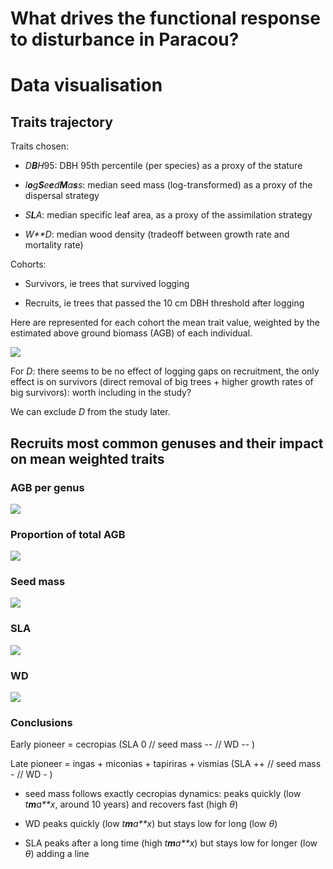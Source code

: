 What drives the functional response to disturbance in Paracou?
================

Data visualisation
==================

Traits trajectory
-----------------

Traits chosen:

-   *D**B**H*95: DBH 95th percentile (per species) as a proxy of the stature

-   *l**o**g**S**e**e**d**M**a**s**s*: median seed mass (log-transformed) as a proxy of the dispersal strategy

-   *S**L**A*: median specific leaf area, as a proxy of the assimilation strategy

-   *W**D*: median wood density (tradeoff between growth rate and mortality rate)

Cohorts:

-   Survivors, ie trees that survived logging

-   Recruits, ie trees that passed the 10 cm DBH threshold after logging

Here are represented for each cohort the mean trait value, weighted by the estimated above ground biomass (AGB) of each individual.

![](main_prcFuncTr_files/figure-markdown_github/recr_traj-1.png)

For *D*: there seems to be no effect of logging gaps on recruitment, the only effect is on survivors (direct removal of big trees + higher growth rates of big survivors): worth including in the study?

We can exclude *D* from the study later.

Recruits most common genuses and their impact on mean weighted traits
---------------------------------------------------------------------

### AGB per genus

![](main_prcFuncTr_files/figure-markdown_github/unnamed-chunk-1-1.png)

### Proportion of total AGB

![](main_prcFuncTr_files/figure-markdown_github/unnamed-chunk-2-1.png)

### Seed mass

![](main_prcFuncTr_files/figure-markdown_github/unnamed-chunk-3-1.png)

### SLA

![](main_prcFuncTr_files/figure-markdown_github/unnamed-chunk-4-1.png)

### WD

![](main_prcFuncTr_files/figure-markdown_github/unnamed-chunk-5-1.png)

### Conclusions

Early pioneer = cecropias (SLA 0 // seed mass -- // WD -- )

Late pioneer = ingas + miconias + tapiriras + vismias (SLA ++ // seed mass - // WD - )

-   seed mass follows exactly cecropias dynamics: peaks quickly (low *t**m**a**x*, around 10 years) and recovers fast (high *θ*)

-   WD peaks quickly (low *t**m**a**x*) but stays low for long (low *θ*)

-   SLA peaks after a long time (high *t**m**a**x*) but stays low for longer (low *θ*)
adding a line
